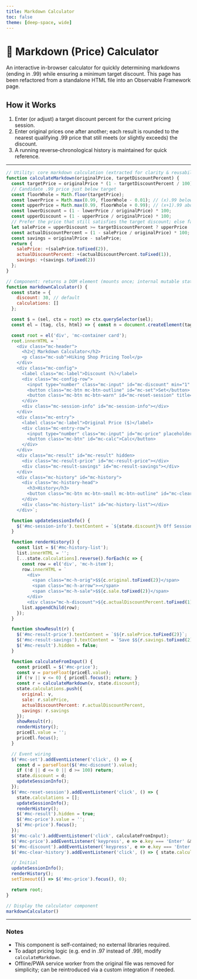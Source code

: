 ```yaml
---
title: Markdown Calculator
toc: false
theme: [deep-space, wide]
---
```


# 🥾 Markdown (Price) Calculator

An interactive in-browser calculator for quickly determining markdowns (ending in .99) while ensuring a minimum target discount. This page has been refactored from a standalone HTML file into an Observable Framework page.

## How it Works

1. Enter (or adjust) a target discount percent for the current pricing session.
2. Enter original prices one after another; each result is rounded to the nearest qualifying .99 price that still meets (or slightly exceeds) the discount.
3. A running reverse‑chronological history is maintained for quick reference.

---

```js
// Utility: core markdown calculation (extracted for clarity & reusability)
function calculateMarkdown(originalPrice, targetDiscountPercent) {
  const targetPrice = originalPrice * (1 - targetDiscountPercent / 100);
  // Candidate .99 price just below target
  const floorWhole = Math.floor(targetPrice);
  const lowerPrice = Math.max(0.99, floorWhole - 0.01); // (x).99 below
  const upperPrice = Math.max(0.99, floorWhole + 0.99); // (x+1).99 above
  const lowerDiscount = (1 - lowerPrice / originalPrice) * 100;
  const upperDiscount = (1 - upperPrice / originalPrice) * 100;
  // Prefer the price that still satisfies the target discount; else fallback
  let salePrice = upperDiscount >= targetDiscountPercent ? upperPrice : lowerDiscount >= targetDiscountPercent ? lowerPrice : lowerPrice;
  const actualDiscountPercent = (1 - salePrice / originalPrice) * 100;
  const savings = originalPrice - salePrice;
  return {
    salePrice: +(salePrice.toFixed(2)),
    actualDiscountPercent: +(actualDiscountPercent.toFixed(1)),
    savings: +(savings.toFixed(2))
  };
}
```

```js
// Component: returns a DOM element (mounts once; internal mutable state)
function markdownCalculator() {
  const state = {
    discount: 30, // default
    calculations: []
  };

  const $ = (sel, ctx = root) => ctx.querySelector(sel);
  const el = (tag, cls, html) => { const n = document.createElement(tag); if (cls) n.className = cls; if (html !== undefined) n.innerHTML = html; return n; };

  const root = el('div', 'mc-container card');
  root.innerHTML = `
    <div class="mc-header">
      <h2>🥾 Markdown Calculator</h2>
      <p class="mc-sub">Hiking Shop Pricing Tool</p>
    </div>
    <div class="mc-config">
      <label class="mc-label">Discount (%)</label>
      <div class="mc-config-row">
        <input type="number" class="mc-input" id="mc-discount" min="1" max="90" step="1" value="${state.discount}">
        <button class="mc-btn mc-btn-outline" id="mc-set">Set</button>
        <button class="mc-btn mc-btn-warn" id="mc-reset-session" title="Reset session & history">Reset</button>
      </div>
      <div class="mc-session-info" id="mc-session-info"></div>
    </div>
    <div class="mc-entry">
      <label class="mc-label">Original Price ($)</label>
      <div class="mc-entry-row">
        <input type="number" class="mc-input" id="mc-price" placeholder="e.g. 99.99" min="0.01" step="0.01">
        <button class="mc-btn" id="mc-calc">Calc</button>
      </div>
    </div>
    <div class="mc-result" id="mc-result" hidden>
      <div class="mc-result-price" id="mc-result-price"></div>
      <div class="mc-result-savings" id="mc-result-savings"></div>
    </div>
    <div class="mc-history" id="mc-history">
      <div class="mc-history-head">
        <h3>History</h3>
        <button class="mc-btn mc-btn-small mc-btn-outline" id="mc-clear-history" title="Clear calculation history">Clear</button>
      </div>
      <div class="mc-history-list" id="mc-history-list"></div>
    </div>`;

  function updateSessionInfo() {
    $('#mc-session-info').textContent = `${state.discount}% Off Session`;
  }

  function renderHistory() {
    const list = $('#mc-history-list');
    list.innerHTML = '';
    [...state.calculations].reverse().forEach(c => {
      const row = el('div', 'mc-h-item');
      row.innerHTML = `
        <div>
          <span class="mc-h-orig">$${c.original.toFixed(2)}</span>
          <span class="mc-h-arrow">→</span>
          <span class="mc-h-sale">$${c.sale.toFixed(2)}</span>
        </div>
        <div class="mc-h-discount">${c.actualDiscountPercent.toFixed(1)}% off</div>`;
      list.appendChild(row);
    });
  }

  function showResult(r) {
    $('#mc-result-price').textContent = `$${r.salePrice.toFixed(2)}`;
    $('#mc-result-savings').textContent = `Save $${r.savings.toFixed(2)} (${r.actualDiscountPercent}% off)`;
    $('#mc-result').hidden = false;
  }

  function calculateFromInput() {
    const priceEl = $('#mc-price');
    const v = parseFloat(priceEl.value);
    if (!v || v <= 0) { priceEl.focus(); return; }
    const r = calculateMarkdown(v, state.discount);
    state.calculations.push({
      original: v,
      sale: r.salePrice,
      actualDiscountPercent: r.actualDiscountPercent,
      savings: r.savings
    });
    showResult(r);
    renderHistory();
    priceEl.value = '';
    priceEl.focus();
  }

  // Event wiring
  $('#mc-set').addEventListener('click', () => {
    const d = parseFloat($('#mc-discount').value);
    if (!d || d <= 0 || d >= 100) return;
    state.discount = d;
    updateSessionInfo();
  });
  $('#mc-reset-session').addEventListener('click', () => {
    state.calculations = [];
    updateSessionInfo();
    renderHistory();
    $('#mc-result').hidden = true;
    $('#mc-price').value = '';
    $('#mc-price').focus();
  });
  $('#mc-calc').addEventListener('click', calculateFromInput);
  $('#mc-price').addEventListener('keypress', e => e.key === 'Enter' && calculateFromInput());
  $('#mc-discount').addEventListener('keypress', e => e.key === 'Enter' && $('#mc-set').click());
  $('#mc-clear-history').addEventListener('click', () => { state.calculations = []; renderHistory(); });

  // Initial
  updateSessionInfo();
  renderHistory();
  setTimeout(() => $('#mc-price').focus(), 0);

  return root;
}
```

```js
// Display the calculator component
markdownCalculator()
```

<style>
/* Container & layout */
.mc-container {
  max-width: 480px;
  margin: 1rem auto 3rem;
  background: linear-gradient(145deg,#2c5530 0%,#1d3e22 100%);
  color: #f3f8f3;
  border-radius: 20px;
  padding: 1.75rem 1.5rem 2rem;
  box-shadow: 0 10px 30px -5px rgba(0,0,0,0.45);
  font-family: -apple-system,BlinkMacSystemFont,'Segoe UI',Roboto,system-ui,sans-serif;
}
.mc-header h2 { margin: 0 0 .25rem; font-size: 1.4rem; font-weight: 700; color:#a8d4ab; }
.mc-sub { margin: 0 0 1.25rem; font-size:.9rem; opacity:.85; }
.mc-label { font-size:.8rem; text-transform:uppercase; letter-spacing:.08em; font-weight:600; opacity:.85; margin-bottom:.4rem; display:block; }

.mc-config-row, .mc-entry-row { display:flex; gap:.5rem; align-items:center; }
.mc-input { flex:1; padding:.85rem .9rem; font-size:1rem; border:2px solid rgba(255,255,255,0.18); background:rgba(255,255,255,0.12); color:#fff; border-radius:12px; outline:none; transition:.2s; }
.mc-input:focus { border-color:#a8d4ab; background:rgba(255,255,255,0.18); }

.mc-btn { cursor:pointer; border:none; border-radius:12px; padding:.85rem 1.1rem; font-weight:600; font-size:.9rem; background:linear-gradient(135deg,#4CAF50,#3f9c44); color:#fff; box-shadow:0 2px 6px -1px rgba(0,0,0,.4); transition:.18s; }
.mc-btn:hover { transform:translateY(-2px); box-shadow:0 6px 18px -4px rgba(0,0,0,.5); }
.mc-btn:active { transform:translateY(0); box-shadow:0 2px 6px -1px rgba(0,0,0,.4); }
.mc-btn-outline { background:rgba(255,255,255,0.12); backdrop-filter:blur(4px); }
.mc-btn-outline:hover { background:rgba(255,255,255,0.18); }
.mc-btn-warn { background:linear-gradient(135deg,#ff6b6b,#e94a4a); }
.mc-btn-small { padding:.5rem .75rem; font-size:.7rem; }

.mc-session-info { margin-top:.6rem; font-weight:600; text-align:center; background:rgba(255,255,255,0.12); padding:.5rem .75rem; border-radius:10px; font-size:.8rem; letter-spacing:.05em; }

.mc-result { margin:1.25rem 0 1.5rem; text-align:center; background:rgba(76,175,80,0.18); padding:1.1rem 1rem 1.2rem; border:1px solid rgba(168,212,171,0.4); border-radius:16px; animation:fadeIn .35s ease; }
.mc-result-price { font-size:2.1rem; font-weight:800; color:#a8d4ab; margin:0 0 .3rem; letter-spacing:.5px; }
.mc-result-savings { font-size:.95rem; opacity:.9; }

.mc-history { margin-top:1.5rem; background:rgba(255,255,255,0.08); border:1px solid rgba(255,255,255,.15); padding:1rem .9rem 1.1rem; border-radius:16px; max-height:320px; display:flex; flex-direction:column; }
.mc-history-head { display:flex; justify-content:space-between; align-items:center; margin:0 0 .6rem; }
.mc-history-head h3 { margin:0; font-size:.95rem; text-transform:uppercase; letter-spacing:.08em; font-weight:700; color:#a8d4ab; }
.mc-history-list { overflow-y:auto; scrollbar-width:thin; scrollbar-color:rgba(255,255,255,0.3) transparent; font-size:.85rem; line-height:1.2; }
.mc-history-list::-webkit-scrollbar { width:6px; }
.mc-history-list::-webkit-scrollbar-thumb { background:rgba(255,255,255,0.35); border-radius:6px; }
.mc-h-item { display:flex; justify-content:space-between; align-items:center; padding:.55rem .55rem; background:rgba(255,255,255,0.1); border-radius:10px; margin-bottom:.45rem; }
.mc-h-item:last-child { margin-bottom:0; }
.mc-h-orig { text-decoration:line-through; color:#ffcccb; margin-right:.4rem; }
.mc-h-sale { color:#a8d4ab; font-weight:700; }
.mc-h-arrow { margin:0 .25rem; opacity:.5; }
.mc-h-discount { font-size:.7rem; opacity:.85; font-weight:600; letter-spacing:.05em; }

@keyframes fadeIn { from { opacity:0; transform:translateY(4px);} to { opacity:1; transform:translateY(0);} }

@media (max-width:560px) {
  .mc-container { margin: .5rem .75rem 2.5rem; padding:1.25rem 1.05rem 1.6rem; }
  .mc-result-price { font-size:1.8rem; }
}
</style>

---
### Notes
* This component is self-contained; no external libraries required.
* To adapt pricing logic (e.g. end in .97 instead of .99), modify `calculateMarkdown`.
* Offline/PWA service worker from the original file was removed for simplicity; can be reintroduced via a custom integration if needed.
